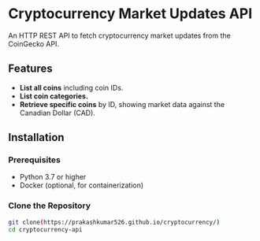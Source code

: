 # Cryptocurrency Market Updates API

An HTTP REST API to fetch cryptocurrency market updates from the CoinGecko API.

## **Features**

- **List all coins** including coin IDs.
- **List coin categories.**
- **Retrieve specific coins** by ID, showing market data against the Canadian Dollar (CAD).

## **Installation**

### **Prerequisites**

- Python 3.7 or higher
- Docker (optional, for containerization)

### **Clone the Repository**

```bash
git clone(https://prakashkumar526.github.io/cryptocurrency/)
cd cryptocurrency-api
```
